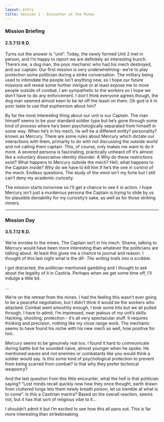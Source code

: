 ```yaml
---
layout: entry
title: Session 1 - Encounter at the Mines
---
```


<div class="header-row">
    <h3>Mission Briefing</h3>
    <h4>2.5.7.12 <span class="small-text">R.D.</span></h4>
</div>

Turns out the answer is “unit”. Today, the newly formed Unit 2 met in person, and I’m happy to report we are definitely  an interesting bunch. There’s me, a dog man, the poor mechanic who had his mech destroyed, and our captain. Our first mission is very underwhelming- we’re to play protection some politician during a strike conversation. The military being used to intimidate the people isn’t anything new, so I hope our future missions will reveal some further intrigue or at least expose me to more people outside of combat. I am sympathetic to the workers so I hope we don’t have to do any enforcement. I don’t think everyone agrees though, the dog man seemed almost keen to be let off the leash on them. Oh god is it in poor taste to use that euphemism about him? 

By far the most interesting thing about our unit is our Captain. The man himself seems to be your standard soldier type but he’s gone through some kind of process where he’s been psychologically separated from himself in some way. When he’s in his mech, he will be a different entity? personality? known as Mercury. There are some rules about Mercury which dictate our interactions with them, primarily to do with not discussing the outside world and not calling them captain. This, of course, only makes me want to do it more. A severed persona is fascinating, practically unheard of! It’s almost like a voluntary dissociative identity disorder. A Why do these restrictions exist? What happens to Mercury outside the mech? Hell, what happens to the Captain inside? Why do we have to kill him if he’s the one in control of the mech. Endless questions. The study of the mind isn’t my forte but I still can’t deny my academic curiosity. 

The mission starts tomorrow so I’ll get a chance to see it in action. I hope Mercury isn’t just a murderous persona the Captain is trying to slide by us for plausible deniability for my curiosity’s sake, as well as for those striking miners. 

<hr>

<div class="header-row">
    <h3>Mission Day</h3>
    <h4>3.5.7.12 <span class="small-text">R.D.</span></h4>
</div>

We’re enrolee to the mines. The Captain isn’t in his mech. Shame, talking to Mercury would have been more interesting than whatever the politicians are talking about. At least this gives me a chance to journal and reason. I thought of this last night what is the dif- _The writing trails into a scribble_

I got distracted, the politician mentioned gambling and I thought to ask about the legality of it in Castiria. Perhaps when we get some time off, I’ll indulge a little bit.

<div class="break">...</div>

We’re on the retreat from the mines. I had the feeling this wasn’t ever going to be a peaceful negotiation, but I didn’t think it would be the workers who attacked. Combat went smoothly enough, I took some hits but we all pulled through. I have to admit, I’m impressed, near jealous of my unit’s skills. Hacking, shooting, protection - it’s all very spectacular stuff. It requires thinking and precision, nothing like my close range work. The mechanic seems to have found his niche with his new mech as well, how positive for him. 

Mercury seems to be genuinely real too. I found it hard to communicate during battle but he sounded naïve, almost younger when he spoke. He mentioned waves and not enemies or combatants like you would think a soldier would say. Is this some kind of psychological protection to prevent from being scarred from combat? Is that why they prefer technical weaponry?

And the last question from this little encounter, what the hell is that politician saying? “Lost minds recall quickly now how they once thought, earth drawn from cluttered lungs lets them newly breath poison, let us tremble at what is to come”. Is this a Castirian mantra? Based on the overall reaction, seems not, but it has that sort of religious vibe to it…

I shouldn’t admit it but I’m excited to see how this all pans out. This is far more interesting than strikebreaking. 